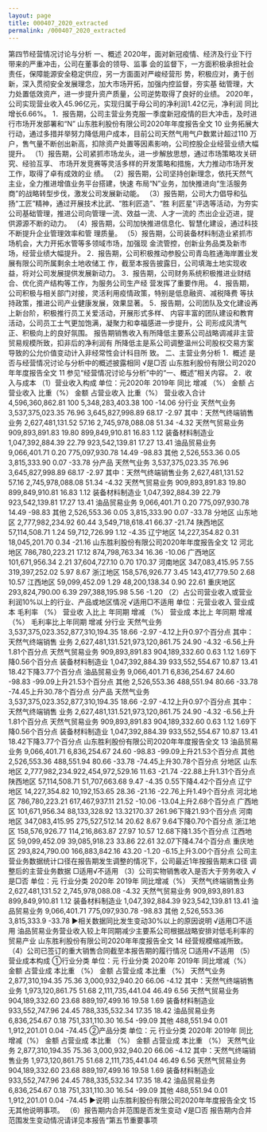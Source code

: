```yaml
---
layout: page
title: 000407_2020_extracted
permalink: /000407_2020_extracted
---
```


第四节经营情况讨论与分析
一、概述
2020年，面对新冠疫情、经济及行业下行带来的严重冲击，公司在董事会的领导、监事
会的监督下，一方面积极承担社会责任，保障能源安全稳定供应，另一方面面对严峻经营形
势，积极应对，勇于创新，深入贯彻安全发展理念，加大市场开拓，加强内控监督，夯实基
础管理，大力处置低效资产，进一步提升资产质量，公司逆势取得了良好的业绩。
2020年，公司实现营业收入45.96亿元，实现归属于母公司的净利润1.42亿元，净利润
同比增长6.66%。
1．报告期，公司主营业务克服一季度新冠疫情的巨大冲击，及时进行市场开发部署和“N”
山东胜利股份有限公司2020年年度报告全文
10
业务拓展大行动，通过多措并举努力降低用户成本，目前公司天然气用气户数累计超过110
万户，售气量不断创出新高，扣除资产处置等因素影响，公司控股企业经营业绩大幅提升。
（1）报告期，公司紧抓市场龙头，进一步解放思想，通过市场策略攻关研究、经验互享、
市场开发竞赛等灵活多样的开发策略和措施，大力推动市场开发工作，取得了卓有成效的业
绩。
（2）报告期，公司坚持创新理念，依托天然气主业，全力推进增值业务平台搭建，快速
布局“N”业务，加快推进向“生活服务商”的战略转型步伐，激发公司发展新动能。
（3）报告期，公司大力倡导和弘扬“工匠”精神，通过开展技术比武、“胜利匠造”、“胜
利匠星”评选等活动，为夯实公司基础管理，推进公司向管理一流、效益一流、人才一流的
杰出企业迈进，提供源源不断的动力。
（4）报告期，公司加快推进信息化、智慧化建设，通过科技不断提升企业管理效率和管
理质量。
（5）报告期，公司装备材料制造业紧抓市场机会，大力开拓水管等多领域市场，加强现
金流管控，创新业务品类及新市场，经营业绩大幅提升。
2．报告期，公司积极推动参股公司青岛胜通海岸置业发展有限公司所属剩余土地收储工
作，截至本报告披露日，公司填海土地实现收益，将对公司发展提供发展新动力。
3．报告期，公司财务系统积极推进业财结合、优化资产结构等工作，为服务公司生产经
营发挥了重要作用。
4．报告期，公司积极与相关部门对接，灵活利用疫情政策，特别是低息融资、减税降费
等扶持政策，推进公司产业健康发展，效果显著。
5．报告期，公司团队及文化建设再上新台阶，积极推行员工关爱活动，开展形式多样、
内容丰富的团队建设和教育活动，公司员工士气更加饱满，凝聚力和幸福感进一步提升，公
司形成风清气正、积极向上的良好氛围。
报告期销售收入有所降低主要系公司战略调减非主营贸易规模所致，扣非后的净利润有
所降低主是系公司调整温州公司股权交易方案导致的公允价值变动计入非经常性会计科目所
致。
二、主营业务分析
1．概述
是否与经营情况讨论与分析中的概述披露相同
√是□否
山东胜利股份有限公司2020年年度报告全文
11
参见“经营情况讨论与分析”中的“一、概述”相关内容。
2．收入与成本
（1）营业收入构成
单位：元2020年
2019年
同比
增减
（%）
金额
占营业收入
比重（%）
金额
占营业收入
比重（%）
营业收入合计
4,596,360,862.81
100
5,348,283,403.38
100
-14.06
分行业
天然气业务
3,537,375,023.35
76.96
3,645,827,998.89
68.17
-2.97
其中：天然气终端销售业务
2,627,481,131.52
57.16
2,745,978,088.08
51.34
-4.32
天然气贸易业务
909,893,891.83
19.80
899,849,910.81
16.83
1.12
装备材料制造业
1,047,392,884.39
22.79
923,542,139.81
17.27
13.41
油品贸易业务
9,066,401.71
0.20
775,097,930.78
14.49
-98.83
其他
2,526,553.36
0.05
3,815,333.90
0.07
-33.78
分产品
天然气业务
3,537,375,023.35
76.96
3,645,827,998.89
68.17
-2.97
其中：天然气终端销售业务
2,627,481,131.52
57.16
2,745,978,088.08
51.34
-4.32
天然气贸易业务
909,893,891.83
19.80
899,849,910.81
16.83
1.12
装备材料制造业
1,047,392,884.39
22.79
923,542,139.81
17.27
13.41
油品贸易业务
9,066,401.71
0.20
775,097,930.78
14.49
-98.83
其他
2,526,553.36
0.05
3,815,333.90
0.07
-33.78
分地区
山东地区
2,777,982,234.92
60.44
3,549,718,618.41
66.37
-21.74
陕西地区
57,114,508.71
1.24
59,712,726.99
1.12
-4.35
辽宁地区
14,227,354.82
0.31
18,045,201.70
0.34
-21.16
山东胜利股份有限公司2020年年度报告全文
12
河北地区
786,780,223.21
17.12
874,798,763.34
16.36
-10.06
广西地区
101,671,956.34
2.21
37,604,727.10
0.70
170.37
河南地区
347,083,415.95
7.55
319,397,252.02
5.97
8.67
浙江地区
158,576,926.77
3.45
143,417,779.50
2.68
10.57
江西地区
59,099,452.09
1.29
48,200,138.34
0.90
22.61
重庆地区
293,824,790.00
6.39
297,388,195.98
5.56
-1.20
（2）占公司营业收入或营业利润10%以上的行业、产品或地区情况
√适用□不适用
单位：元营业收入
营业成本
毛利率
（%）
营业收
入比上
年同期
增减
（%）
营业成
本比上
年同期
增减
（%）
毛利率比上年同期
增减
分行业
天然气业务
3,537,375,023.352,877,310,194.35
18.66
-2.97
-4.12上升0.97个百分点
其中：天然气终端销售
业务
2,627,481,131.521,973,120,861.75
24.90
-4.32
-6.56上升1.81个百分点
天然气贸易业务
909,893,891.83
904,189,332.60
0.63
1.12
1.69下降0.56个百分点
装备材料制造业
1,047,392,884.39
933,552,554.67
10.87
13.41
18.42下降3.77个百分点
油品贸易业务
9,066,401.71
6,836,254.67
24.60
-98.83
-99.09上升21.53个百分点
其他
2,526,553.36
488,551.94
80.66
-33.78
-74.45上升30.78个百分点
分产品
天然气业务
3,537,375,023.352,877,310,194.35
18.66
-2.97
-4.12上升0.97个百分点
其中：天然气终端销售
业务
2,627,481,131.521,973,120,861.75
24.90
-4.32
-6.56上升1.81个百分点
天然气贸易业务
909,893,891.83
904,189,332.60
0.63
1.12
1.69下降0.56个百分点
装备材料制造业
1,047,392,884.39
933,552,554.67
10.87
13.41
18.42下降3.77个百分点
山东胜利股份有限公司2020年年度报告全文
13
油品贸易业务
9,066,401.71
6,836,254.67
24.60
-98.83
-99.09上升21.53个百分点
其他
2,526,553.36
488,551.94
80.66
-33.78
-74.45上升30.78个百分点
分地区
山东地区
2,777,982,234.922,454,972,529.16
11.63
-21.74
-22.88上升1.31个百分点
陕西地区
57,114,508.71
51,707,663.68
9.47
-4.35
0.55下降4.42个百分点
辽宁地区
14,227,354.82
10,192,153.65
28.36
-21.16
-22.76上升1.49个百分点
河北地区
786,780,223.21
617,467,937.11
21.52
-10.06
-13.04上升2.68个百分点
广西地区
101,671,956.34
88,133,328.92
13.32170.37
261.96下降21.93个百分点
河南地区
347,083,415.95
275,527,512.14
20.62
8.67
9.64下降0.70个百分点
浙江地区
158,576,926.77
114,216,863.87
27.97
10.57
12.68下降1.35个百分点
江西地区
59,099,452.09
39,085,918.23
33.86
22.61
32.07下降4.74个百分点
重庆地区
293,824,790.00
166,883,842.16
43.20
-1.20
-6.15上升3.00个百分点
公司主营业务数据统计口径在报告期发生调整的情况下，公司最近1年按报告期末口径
调整后的主营业务数据
□适用√不适用
（3）公司实物销售收入是否大于劳务收入
√是□否
单位：元
行业分类
2020年
2019年
同比增减（%）
天然气终端销售业务
2,627,481,131.52
2,745,978,088.08
-4.32
天然气贸易业务
909,893,891.83
899,849,910.81
1.12
装备材料制造业
1,047,392,884.39
923,542,139.81
13.41
油品贸易业务
9,066,401.71
775,097,930.78
-98.83
其他
2,526,553.36
3,815,333.9
-33.78
►相关数据同比发生变动30%以上的原因说明
√适用□不适用
油品贸易业务营业收入较上年同期减少主要系公司根据战略安排对低毛利率的贸易产业
山东胜利股份有限公司2020年年度报告全文
14
经营规模缩减所致。
（4）公司已签订的重大销售合同截至本报告期的履行情况
□适用√不适用
（5）营业成本构成
①行业分类
单位：元
行业分类
2020年
2019年
同比增减（%）
金额
占营业成
本比重
（%）
金额
占营业成
本比重
（%）
天然气业务
2,877,310,194.35
75.36
3,000,932,940.20
66.06
-4.12
其中：天然气终端销售业务
1,973,120,861.75
51.68
2,111,735,441.04
46.49
6.56
天然气贸易业务
904,189,332.60
23.68
889,197,499.16
19.58
1.69
装备材料制造业
933,552,747.96
24.45
788,335,532.34
17.35
18.42
油品贸易业务
6,836,254.67
0.18
751,331,110.30
16.54
-99.09
其他
488,551.94
0.01
1,912,201.01
0.04
-74.45
②产品分类
单位：元
行业分类
2020年
2019年
同比增减（%）
金额
占营业成
本比重
（%）
金额
占营业成
本比重
（%）
天然气业务
2,877,310,194.35
75.36
3,000,932,940.20
66.06
-4.12
其中：天然气终端销售业务
1,973,120,861.75
51.68
2,111,735,441.04
46.49
6.56
天然气贸易业务
904,189,332.60
23.68
889,197,499.16
19.58
1.69
装备材料制造业
933,552,747.96
24.45
788,335,532.34
17.35
18.42
油品贸易业务
6,836,254.67
0.18
751,331,110.30
16.54
-99.09
其他
488,551.94
0.01
1,912,201.01
0.04
-74.45
►说明
山东胜利股份有限公司2020年年度报告全文
15
无其他说明事项。
（6）报告期内合并范围是否发生变动
√是□否
报告期内合并范围发生变动情况请详见本报告“第五节重要事项